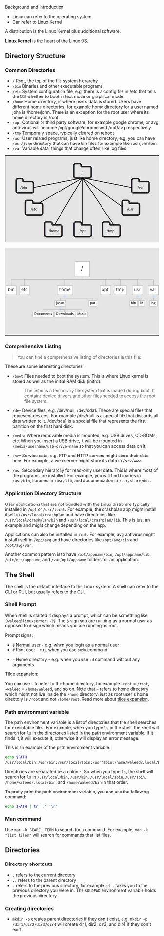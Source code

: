 Background and Introduction

- Linux can refer to the operating system
- Can refer to Linux Kernel

A distribution is the Linux Kernel plus additional software.

**Linux Kernel** is the heart of the Linux OS.

## Directory Structure

### Common Directories

- `/` Root, the top of the file system hierarchy
- `/bin` Binaries and other executable programs
- `/etc` System configuration file, e.g. there is a config file in /etc that tells the OS whether to boot in text mode or graphical mode
- `/home` Home directory, is where users data is stored. Users have different home directories, for example home directory for a user named john is /home/john. There is an exception for the root user where its home directory is /root.
- `/opt` Optional or third party software, for example google chrome, or avg anti-virus will become /opt/google/chrome and /opt/avg respectively.
- `/tmp` Temporary space, typically cleared on reboot
- `/usr` User related programs, just like home directory, e.g. you can have `/usr/john` directory that can have bin files for example like /usr/john/bin
- `/var` Variable data, things that change often, like log files

![](./cd1.png)

![](./cd2.png)

### Comprehensive Listing

> You can find a comprehensive listing of directories in this file: [](./Linux-Directory-Structure.pdf)

These are some interesting directories:

- `/boot` Files needed to boot the system. This is where Linux kernel is stored as well as the initial RAM disk (initrd).

  > The initrd is a temporary file system that is loaded during boot. It contains device drivers and other files needed to access the root file system.

- `/dev` Device files, e.g. /dev/null, /dev/sda1. These are special files that represent devices. For example /dev/null is a special file that discards all data written to it. /dev/sda1 is a special file that represents the first partition on the first hard disk.
- `/media` Where removable media is mounted, e.g. USB drives, CD-ROMs, etc. When you insert a USB drive, it will be mounted in `/media/username/usb-drive-name` so that you can access data on it.
- `/srv` Service data, e.g. FTP and HTTP servers might store their data here. For example, a web server might store its data in `/srv/www`.
- `/usr` Secondary hierarchy for read-only user data. This is where most of the programs are installed. For example, you will find binaries in `/usr/bin`, libraries in `/usr/lib`, and documentation in `/usr/share/doc`.

### Application Directory Structure

User applications that are not bundled with the Linux distro are typically installed in `/opt` or `/usr/local`. For example, the crashplan app might install itself in `/usr/local/crashplan` and have directories like `/usr/local/crashplan/bin` and `/usr/local/crashplan/lib`. This is just an example and might change depending on the app.

Applications can also be installed in `/opt`. For example, avg antivirus might install itself in `/opt/avg` and have directories like `/opt/avg/bin` and `/opt/avg/var`.

Another common pattern is to have `/opt/appname/bin`, `/opt/appname/lib`, `/etc/opt/appname`, and `/var/opt/appname` folders for an application.

## The Shell

The shell is the default interface to the Linux system. A shell can refer to the CLI or GUI, but usually refers to the CLI.

### Shell Prompt

When shell is started it displays a prompt, which can be something like `[waleed@linuxserver ~]$`. The `$` sign you are running as a normal user as opposed to `#` sign which means you are running as root.

Prompt signs:

- `$` Normal user - e.g. when you login as a normal user
- `#` Root user - e.g. when you use `sudo` command
<!-- - `%` Super user - e.g. when you use `su` command to switch to another user -->
- `~` Home directory - e.g. when you use `cd` command without any arguments

Tilde expansion:

You can use `~` to refer to the home directory, for example `~root` = `/root`, `~waleed` = `/home/waleed`, and so on. Note that `~` refers to home directory which might not live inside the `/home` directory, just as root user's home directory is `/root` and not `/home/root`. Read more about [tilde expansion](https://www.gnu.org/software/bash/manual/html_node/Tilde-Expansion.html).

### Path environment variable

The path environment variable is a list of directories that the shell searches for executable files. For example, when you type `ls` in the shell, the shell will search for `ls` in the directories listed in the path environment variable. If it finds it, it will execute it, otherwise it will display an error message.

This is an example of the path environment variable:

```bash
echo $PATH
/usr/local/bin:/usr/bin:/usr/local/sbin:/usr/sbin:/home/waleed/.local/bin:/home/waleed/bin
```

Directories are separated by a colon `:`. So when you type `ls`, the shell will search for `ls` in `/usr/local/bin`, `/usr/bin`, `/usr/local/sbin`, `/usr/sbin`, `/home/waleed/.local/bin`, and `/home/waleed/bin` in that order.

To pretty print the path environment variable, you can use the following command:

```bash
echo $PATH | tr ':' '\n'
```

### Man command

Use `man -k SEARCH_TERM` to search for a command. For example, `man -k "list files"` will search for commands that list files.

## Directories

### Directory shortcuts

- `.` refers to the current directory
- `..` refers to the parent directory
- `-` refers to the previous directory, for example `cd -` takes you to the previous directory you were in. The `$OLDPWD` environment variable holds the previous directory.

### Creating directories

- `mkdir -p` creates parent directories if they don't exist, e.g. `mkdir -p /dir1/dir2/dir3/dir4` will create dir1, dir2, dir3, and dir4 if they don't exist.
